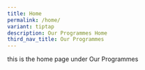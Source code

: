 ```yaml
---
title: Home
permalink: /home/
variant: tiptap
description: Our Programmes Home
third_nav_title: Our Programmes
---
```

<p>this is the home page under Our Programmes</p>